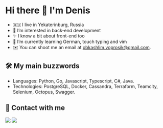 # Hi there 👋  I'm Denis
- 🇷🇺 I live in Yekaterinburg, Russia
- 👀 I’m interested in back-end development
- ✨ I know a bit about front-end too
- 🌱 I’m currently learning German, touch typing and vim
- ✉️ You can shoot me an email at obkashlim.voprosik@gmail.com.

## 🛠️ My main buzzwords

- Languages: Python, Go, Javascript, Typescript, C#, Java.
- Technologies: PostgreSQL, Docker, Cassandra, Terraform, Teamcity, Selenium, Octopus, Swagger.

## 🤝 Contact with me

[![](https://img.shields.io/badge/-obkashlim.voprosik%40gmail.com-red?style=for-the-badge)](mailto:obkashlim.voprosik@gmail.com) [![](https://img.shields.io/badge/-Denis%20Volkov-blue?style=for-the-badge&logo=linkedin)](https://linkedin.com/in/denchick)
